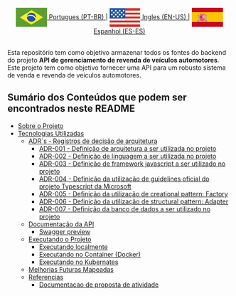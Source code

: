 <br>
<div align="center">
    <a href="/"><img align="center" alt="Gist" src="./docs/assets/images/icons/brazil-flag.svg"> Portugues (PT-BR) </a>|
    <a href="/"><img align="center" alt="Gist" src="./docs/assets/images/icons/usa-flag.svg"> Ingles (EN-US) </a>|
    <a href="/"><img align="center" alt="LinkedIn" src="./docs/assets/images/icons/spain-flag.svg"> Espanhol (ES-ES) </a>
</div>
<br>

Esta repositório tem como objetivo armazenar todos os fontes do backend do projeto **API de gerenciamento de revenda de veículos automotores**. Este projeto tem como objetivo fornecer uma API para um robusto sistema de venda e revenda de veículos automotores.

## Sumário dos Conteúdos que podem ser encontrados neste README

- [Sobre o Projeto]()
- [Tecnologias Utilizadas]()
  - [ADR`s - Registros de decisão de arquitetura]()
    - [ADR-001 - Definição de arquitetura a ser utilizada no projeto](./docs/readme/pt-br/adrs/adr-001.md)
    - [ADR-002 - Definição de linguagem a ser utilizada no projeto](./docs/readme/pt-br/adrs/adr-002.md)
    - [ADR-003 - Definição de framework javascript a ser utilizado no projeto](./docs/readme/pt-br/adrs/adr-003.md)
    - [ADR-004 - Definição da utilização de guidelines oficial do projeto Typescript da Microsoft](./docs/readme/pt-br/adrs/adr-004.md)
    - [ADR-005 - Definição da utilização de creational pattern: Factory](./docs/readme/pt-br/adrs/adr-005.md)
    - [ADR-006 - Definição da utilização de structural pattern: Adapter](./docs/readme/pt-br/adrs/adr-006.md)
    - [ADR-007 - Definição da banco de dados a ser utilizado no projeto](./docs/readme/pt-br/adrs/adr-006.md)
  - [Documentação da API]()
    - [Swagger preview](<(./docs/assets/images/screenshots/swagger-api-render.png)>)
  - [Executando o Projeto]()
    - [Executando localmente](./docs/readme/pt-br/executando-localmente.md)
    - [Executando no Container (Docker)](./docs/readme/pt-br/executando-localmente.md)
    - [Executando no Kubernates](./docs/readme/pt-br/executando-aplicacao-no-kubernates.md)
  - [Melhorias Futuras Mapeadas](./docs/readme/pt-br/melhorias-mapeadas.md)
  - [Referencias]()
    - [Documentacao de proposta de atividade](https://github.com/jhonywalkeer/fiap-replacement-phase/blob/main/docs/readme/pt-br/pdfs/fiap-replacement-phase-requirements-soat.pdf)
